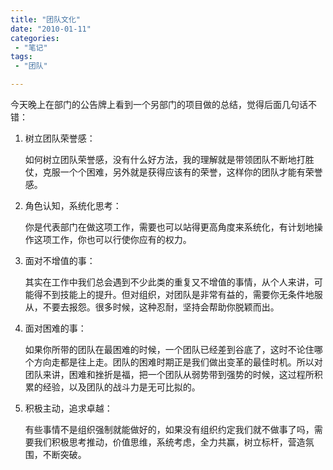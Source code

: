 ```yaml
---
title: "团队文化"
date: "2010-01-11"
categories:
 - "笔记"
tags:
 - "团队"

---
```


今天晚上在部门的公告牌上看到一个另部门的项目做的总结，觉得后面几句话不错：

1. 树立团队荣誉感：

    如何树立团队荣誉感，没有什么好方法，我的理解就是带领团队不断地打胜仗，克服一个个困难，另外就是获得应该有的荣誉，这样你的团队才能有荣誉感。

2. 角色认知，系统化思考：

    你是代表部门在做这项工作，需要也可以站得更高角度来系统化，有计划地操作这项工作，你也可以行使你应有的权力。

3. 面对不增值的事：

    其实在工作中我们总会遇到不少此类的重复又不增值的事情，从个人来讲，可能得不到技能上的提升。但对组织，对团队是非常有益的，需要你无条件地服从，不要去报怨。很多时候，这种忍耐，坚持会帮助你脱颖而出。

4. 面对困难的事：

    如果你所带的团队在最困难的时候，一个团队已经差到谷底了，这时不论住哪个方向走都是往上走。团队的困难时期正是我们做出变革的最佳时机。所以对团队来讲，困难和挫折是福，把一个团队从弱势带到强势的时候，这过程所积累的经验，以及团队的战斗力是无可比拟的。

5. 积极主动，追求卓越：

    有些事情不是组织强制就能做好的，如果没有组织约定我们就不做事了吗，需要我们积极思考推动，价值思维，系统考虑，全力共赢，树立标杆，营造氛围，不断突破。
